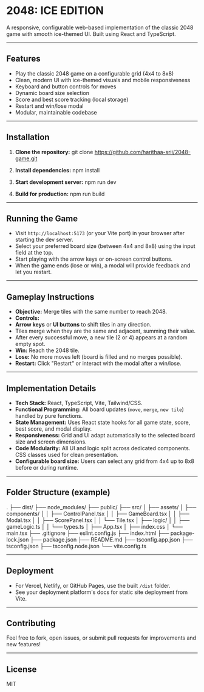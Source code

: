 # 2048: ICE EDITION

A responsive, configurable web-based implementation of the classic 2048 game with smooth ice-themed UI. Built using React and TypeScript.

---

## Features

- Play the classic 2048 game on a configurable grid (4x4 to 8x8)
- Clean, modern UI with ice-themed visuals and mobile responsiveness
- Keyboard and button controls for moves
- Dynamic board size selection
- Score and best score tracking (local storage)
- Restart and win/lose modal
- Modular, maintainable codebase

---

## Installation

1. **Clone the repository:**
git clone https://github.com/harithaa-srii/2048-game.git


2. **Install dependencies:**
npm install


3. **Start development server:**
npm run dev


4. **Build for production:**
npm run build


---

## Running the Game

- Visit `http://localhost:5173` (or your Vite port) in your browser after starting the dev server.
- Select your preferred board size (between 4x4 and 8x8) using the input field at the top.
- Start playing with the arrow keys or on-screen control buttons.
- When the game ends (lose or win), a modal will provide feedback and let you restart.

---

## Gameplay Instructions

- **Objective:** Merge tiles with the same number to reach 2048.
- **Controls:**
- **Arrow keys** or **UI buttons** to shift tiles in any direction.
- Tiles merge when they are the same and adjacent, summing their value.
- After every successful move, a new tile (2 or 4) appears at a random empty spot.
- **Win:** Reach the 2048 tile.
- **Lose:** No more moves left (board is filled and no merges possible).
- **Restart:** Click "Restart" or interact with the modal after a win/lose.

---

## Implementation Details

- **Tech Stack:** React, TypeScript, Vite, Tailwind/CSS.
- **Functional Programming:** All board updates (`move`, `merge`, `new tile`) handled by pure functions.
- **State Management:** Uses React state hooks for all game state, score, best score, and modal display.
- **Responsiveness:** Grid and UI adapt automatically to the selected board size and screen dimensions.
- **Code Modularity:** All UI and logic split across dedicated components. CSS classes used for clean presentation.
- **Configurable board size:** Users can select any grid from 4x4 up to 8x8 before or during runtime.

---

## Folder Structure (example)
.
├── dist/
├── node_modules/
├── public/
├── src/
│   ├── assets/
│   ├── components/
│   │   ├── ControlPanel.tsx
│   │   ├── GameBoard.tsx
│   │   ├── Modal.tsx
│   │   ├── ScorePanel.tsx
│   │   └── Tile.tsx
│   ├── logic/
│   │   ├── gameLogic.ts
│   │   └── types.ts
│   ├── App.tsx
│   ├── index.css
│   └── main.tsx
├── .gitignore
├── eslint.config.js
├── index.html
├── package-lock.json
├── package.json
├── README.md
├── tsconfig.app.json
├── tsconfig.json
├── tsconfig.node.json
└── vite.config.ts


---

## Deployment

- For Vercel, Netlify, or GitHub Pages, use the built `/dist` folder.
- See your deployment platform's docs for static site deployment from Vite.

---

## Contributing

Feel free to fork, open issues, or submit pull requests for improvements and new features!

---

## License

MIT
